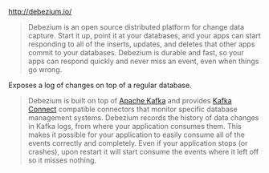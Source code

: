 http://debezium.io/

> Debezium is an open source distributed platform for change data capture. Start it up, point it at your databases, and your apps can start responding to all of the inserts, updates, and deletes that other apps commit to your databases. Debezium is durable and fast, so your apps can respond quickly and never miss an event, even when things go wrong.

Exposes a log of changes on top of a regular database.

> Debezium is built on top of [Apache Kafka](http://kafka.apache.org/) and provides [Kafka Connect](http://kafka.apache.org/documentation.html#connect) compatible connectors that monitor specific database management systems. Debezium records the history of data changes in Kafka logs, from where your application consumes them. This makes it possible for your application to easily consume all of the events correctly and completely. Even if your application stops (or crashes), upon restart it will start consume the events where it left off so it misses nothing.

